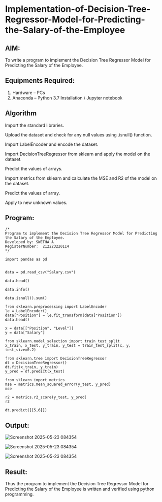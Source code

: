 # Implementation-of-Decision-Tree-Regressor-Model-for-Predicting-the-Salary-of-the-Employee

## AIM:
To write a program to implement the Decision Tree Regressor Model for Predicting the Salary of the Employee.

## Equipments Required:
1. Hardware – PCs
2. Anaconda – Python 3.7 Installation / Jupyter notebook

## Algorithm

Import the standard libraries.

Upload the dataset and check for any null values using .isnull() function.

Import LabelEncoder and encode the dataset.

Import DecisionTreeRegressor from sklearn and apply the model on the dataset.

Predict the values of arrays.

Import metrics from sklearn and calculate the MSE and R2 of the model on the dataset.

Predict the values of array.

Apply to new unknown values.


## Program:
```
/*
Program to implement the Decision Tree Regressor Model for Predicting the Salary of the Employee.
Developed by: SWETHA A
RegisterNumber:  212223220114
*/
```
```
import pandas as pd


data = pd.read_csv("Salary.csv")

data.head()

data.info()

data.isnull().sum()

from sklearn.preprocessing import LabelEncoder
le = LabelEncoder()
data["Position"] = le.fit_transform(data["Position"])
data.head()

x = data[["Position", "Level"]]
y = data["Salary"]

from sklearn.model_selection import train_test_split
x_train, x_test, y_train, y_test = train_test_split(x, y, test_size=0.2)

from sklearn.tree import DecisionTreeRegressor
dt = DecisionTreeRegressor()
dt.fit(x_train, y_train)
y_pred = df.predict(x_test)

from sklearn import metrics
mse = metrics.mean_squared_error(y_test, y_pred)
mse

r2 = metrics.r2_score(y_test, y_pred)
r2

dt.predict([[5,6]])
```
## Output:

![Screenshot 2025-05-23 084354](https://github.com/user-attachments/assets/3e840371-effb-42ef-99cc-beec9e23e384)

![Screenshot 2025-05-23 084354](https://github.com/user-attachments/assets/90a40f32-4347-4a11-91a3-9389b9161ef0)

![Screenshot 2025-05-23 084354](https://github.com/user-attachments/assets/195942cd-0bef-4a7b-9b97-d38c1d8dc2e8)

## Result:
Thus the program to implement the Decision Tree Regressor Model for Predicting the Salary of the Employee is written and verified using python programming.
